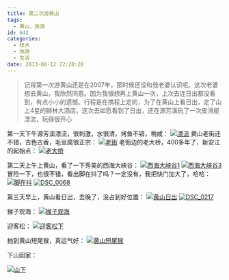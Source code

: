 ```yaml
---
title: 第二次游黄山
tags:
  - 黄山，旅游
id: 642
categories:
  - 技术
  - 旅游
  - 生活
date: 2013-08-12 22:20:28
---
```


> 记得第一次游黄山还是在2007年，那时候还没和我老婆认识呢。这次老婆想去黄山，我欣然同意。因为我很想再上黄山一次，上次去连日出都没看到，有点小小的遗憾。行程是在携程上定的，为了在黄山上看日出，定了山上4星的狮林大酒店。这次去如愿看到了日出，还在源芳溪玩了一次皮滑艇漂流，玩得很开心

第一天下午源芳溪漂流，很刺激，水很清，烤鱼不错，稍咸：
[![](http://www.m690.com/wp-content/uploads/2013/08/IMAG0541-612x1024.jpg "漂流")](http://www.m690.com/wp-content/uploads/2013/08/IMAG0541.jpg)
黄山老街还不错，古色古香，毛豆腐很正宗：
[![](http://www.m690.com/wp-content/uploads/2013/08/DSC_0762-1024x680.jpg "老街")](http://www.m690.com/wp-content/uploads/2013/08/DSC_0762.jpg)
老街边的老大桥，400多年了，新安江的起始点：
[![](http://www.m690.com/wp-content/uploads/2013/08/DSC_0768-1024x680.jpg "老大桥")](http://www.m690.com/wp-content/uploads/2013/08/DSC_0768.jpg)

第二天上午上黄山，看了一下秀美的西海大峡谷：
[![](http://www.m690.com/wp-content/uploads/2013/08/DSC_09711-1024x680.jpg "西海大峡谷1")](http://www.m690.com/wp-content/uploads/2013/08/DSC_09711.jpg)
[![](http://www.m690.com/wp-content/uploads/2013/08/DSC_0965-1024x680.jpg "西海大峡谷3")](http://www.m690.com/wp-content/uploads/2013/08/DSC_0965.jpg)
冒险一下，也很不错，看出脚在抖了吗？一定没有，我把快门加大了，哈哈：
[![](http://www.m690.com/wp-content/uploads/2013/08/DSC_0073-680x1024.jpg "脚在抖")](http://www.m690.com/wp-content/uploads/2013/08/DSC_0073.jpg)
[![](http://www.m690.com/wp-content/uploads/2013/08/DSC_0068-1024x680.jpg "DSC_0068")](http://www.m690.com/wp-content/uploads/2013/08/DSC_0068.jpg)

第三天早上，黄山看日出，去晚了，没占到好位置：
[![](http://www.m690.com/wp-content/uploads/2013/08/DSC_0178-1024x680.jpg "黄山日出")](http://www.m690.com/wp-content/uploads/2013/08/DSC_0178.jpg)
[![](http://www.m690.com/wp-content/uploads/2013/08/DSC_0217-1024x680.jpg "DSC_0217")](http://www.m690.com/wp-content/uploads/2013/08/DSC_0217.jpg)

猴子观海：
[![](http://www.m690.com/wp-content/uploads/2013/08/DSC_0227-1024x680.jpg "猴子观海")](http://www.m690.com/wp-content/uploads/2013/08/DSC_0227.jpg)

迎客松：
[![](http://www.m690.com/wp-content/uploads/2013/08/DSC_0524-1024x680.jpg "迎客松下")](http://www.m690.com/wp-content/uploads/2013/08/DSC_0524.jpg)

拍到黄山短尾猴，真运气好：
[![](http://www.m690.com/wp-content/uploads/2013/08/DSC_0568-1024x680.jpg "黄山短尾猴")](http://www.m690.com/wp-content/uploads/2013/08/DSC_0568.jpg)

下山回家：

[![](http://www.m690.com/wp-content/uploads/2013/08/DSC_05851-1024x680.jpg "山下")](http://www.m690.com/wp-content/uploads/2013/08/DSC_05851.jpg)